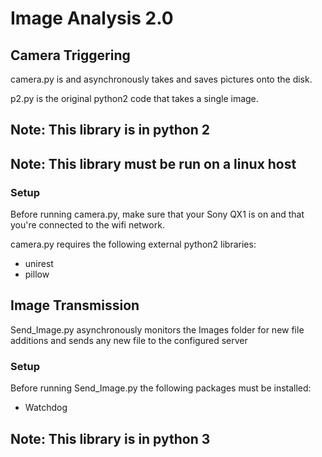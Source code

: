 # Image Analysis 2.0 #


## Camera Triggering ##
camera.py is and asynchronously takes and saves pictures onto the disk.

p2.py is the original python2 code that takes a single image.

## Note: This library is in python 2
## Note: This library must be run on a linux host

### Setup ###
Before running camera.py, make sure that your Sony QX1 is on and that you're connected to the wifi network.

camera.py requires the following external python2 libraries:

* unirest
* pillow

## Image Transmission ##
Send_Image.py asynchronously monitors the Images folder for new file additions and sends any new file to 
the configured server

### Setup ### 
Before running Send_Image.py the following packages must be installed:
- Watchdog

## Note: This library is in python 3
